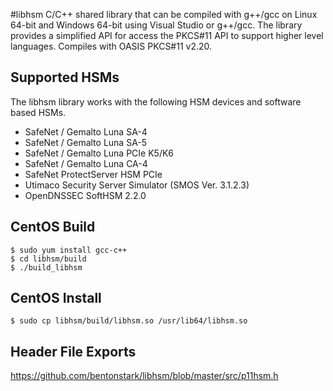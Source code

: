 #libhsm
C/C++ shared library that can be compiled with g++/gcc on Linux 64-bit and Windows 64-bit using Visual Studio or g++/gcc.  The library provides a simplified API for access the PKCS#11 API to support higher level languages.  Compiles with OASIS PKCS#11 v2.20. 

## Supported HSMs
The libhsm library works with the following HSM devices and software based HSMs.
- SafeNet / Gemalto Luna SA-4
- SafeNet / Gemalto Luna SA-5
- SafeNet / Gemalto Luna PCIe K5/K6
- SafeNet / Gemalto Luna CA-4
- SafeNet ProtectServer HSM PCIe
- Utimaco Security Server Simulator (SMOS Ver. 3.1.2.3)
- OpenDNSSEC SoftHSM 2.2.0
		
## CentOS Build	
```
$ sudo yum install gcc-c++
$ cd libhsm/build
$ ./build_libhsm
```

## CentOS Install
```
$ sudo cp libhsm/build/libhsm.so /usr/lib64/libhsm.so
```
	
## Header File Exports

https://github.com/bentonstark/libhsm/blob/master/src/p11hsm.h
